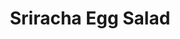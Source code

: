 ---
layout: recipe
title:  "Sriracha Egg Salad"
image: sriracha-egg-salad.jpg
imagecredit:
dateAdded: 20170630

authorName: Beth M.
authorURL: 
sourceName: Budget Bytes
sourceURL: https://www.budgetbytes.com/2017/03/sriracha-egg-salad/
category: sandwich
yield: 4
prepTime: 10
cookTime: 20

ingredients:
- 8 large eggs
- 1/2 cup mayonnaise
- 2 Tbsp sriracha
- 1/4 tsp salt
- 1/2 tsp lemon juice
- Freshly cracked pepper
- 2 green onions

directions:
- Place the eggs in a large sauce pot and add enough water to cover them by one inch.
- Place a lid on the pot and bring to a boil over high heat.
- Once it reaches a full rolling boil, turn off the heat and let it sit with the lid in place for 15 minutes.
- After 15 minutes transfer the eggs to an ice water bath to stop the cooking process.
- Let the eggs sit in the ice water for 5-10 minutes before peeling.
- While the eggs are cooking, prepare the dressing: Combine the mayonnaise, sriracha, salt, lemon juice, and some freshly cracked pepper in a bowl.
- Finally, slice the green onions and peel the eggs.
- Coarsely chop the eggs.
- Place them in a large bowl with the sliced green onions, and pour the dressing over top.
- Stir to combine.
- Serve or refrigerate until ready to serve.

---